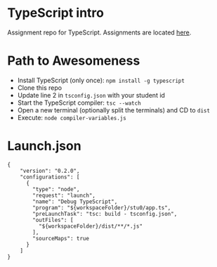 # TypeScript intro
Assignment repo for TypeScript. Assignments are located [here](./Assignments.md).

# Path to Awesomeness
- Install TypeScript (only once): `npm install -g typescript`
- Clone this repo
- Update line 2 in `tsconfig.json` with your student id
- Start the TypeScript compiler: `tsc --watch`
- Open a new terminal (optionally split the terminals) and CD to `dist`
- Execute: `node compiler-variables.js`

# Launch.json
```
{
    "version": "0.2.0",
    "configurations": [  
      {
        "type": "node",
        "request": "launch",
        "name": "Debug TypeScript",
        "program": "${workspaceFolder}/stu0/app.ts",
        "preLaunchTask": "tsc: build - tsconfig.json",
        "outFiles": [
          "${workspaceFolder}/dist/**/*.js"
        ],
        "sourceMaps": true
      }
    ]
}
```